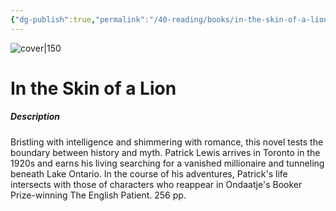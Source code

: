 ```yaml
---
{"dg-publish":true,"permalink":"/40-reading/books/in-the-skin-of-a-lion-michael-ondaatje/","title":"In the Skin of a Lion"}
---
```



![cover|150](http://books.google.com/books/content?id=d_D5Ii3PMAAC&printsec=frontcover&img=1&zoom=1&edge=curl&source=gbs_api)

# In the Skin of a Lion
##### Description
Bristling with intelligence and shimmering with romance, this novel tests the boundary between history and myth. Patrick Lewis arrives in Toronto in the 1920s and earns his living searching for a vanished millionaire and tunneling beneath Lake Ontario. In the course of his adventures, Patrick's life intersects with those of characters who reappear in Ondaatje's Booker Prize-winning The English Patient. 256 pp.